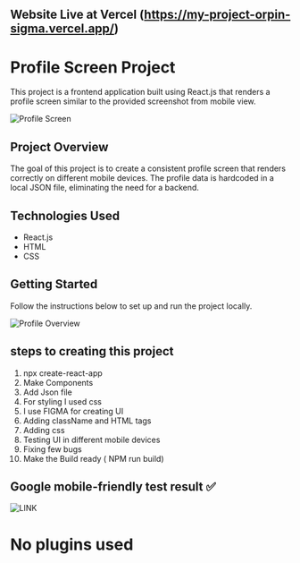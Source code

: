 ## Website Live at Vercel (https://my-project-orpin-sigma.vercel.app/)

# Profile Screen Project

This project is a frontend application built using React.js  that renders a profile screen similar to the provided screenshot from mobile view.

![Profile Screen](https://www.terriblytinytales.com/profile.jpeg)

## Project Overview

The goal of this project is to create a consistent profile screen that renders correctly on different mobile devices. The profile data is hardcoded in a local JSON file, eliminating the need for a backend.

## Technologies Used

- React.js 
- HTML
- CSS

## Getting Started

Follow the instructions below to set up and run the project locally.

![Profile Overview](https://reflectsmart.tech/images/Screenshot%202023-11-13%20222957.png?123) 

## steps to creating this project
  1. npx create-react-app 
  2. Make Components
  3. Add Json file
  4. For styling I used css
  5. I use FIGMA for creating UI
  6. Adding className and HTML tags 
  7. Adding css
  8. Testing UI in different mobile  devices
  9. Fixing few bugs
  10. Make the Build ready ( NPM run build)

## Google mobile-friendly test result ✅
   ![LINK](https://search.google.com/test/mobile-friendly/result?id=fiM1d6uAcLabwVNWUCybvA)

# No  plugins used
   
